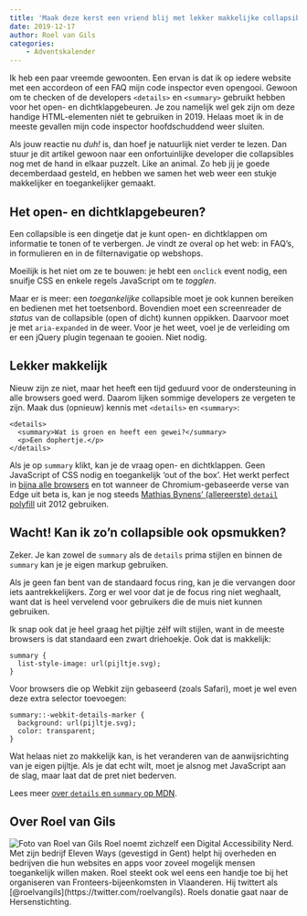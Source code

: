 ```yaml
---
title: 'Maak deze kerst een vriend blij met lekker makkelijke collapsibles'
date: 2019-12-17
author: Roel van Gils
categories:
    - Adventskalender
---
```


Ik heb een paar vreemde gewoonten. Een ervan is dat ik op iedere website met een accordeon of een FAQ mijn code inspector even opengooi. Gewoon om te checken of de developers `<details>` en `<summary>` gebruikt hebben voor het open- en dichtklapgebeuren. Je zou namelijk wel gek zijn om deze handige HTML-elementen niét te gebruiken in 2019. Helaas moet ik in de meeste gevallen mijn code inspector hoofdschuddend weer sluiten.

Als jouw reactie nu _duh!_ is, dan hoef je natuurlijk niet verder te lezen. Dan stuur je dit artikel gewoon naar een onfortuinlijke developer die collapsibles nog met de hand in elkaar puzzelt. Like an animal. Zo heb jij je goede decemberdaad gesteld, en hebben we samen het web weer een stukje makkelijker en toegankelijker gemaakt.

## Het open- en dichtklapgebeuren?

Een collapsible is een dingetje dat je kunt open- en dichtklappen om informatie te tonen of te verbergen. Je vindt ze overal op het web: in FAQ’s, in formulieren en in de filternavigatie op webshops.

Moeilijk is het niet om ze te bouwen: je hebt een `onclick` event nodig, een snuifje CSS en enkele regels JavaScript om te _togglen_.

Maar er is meer: een _toegankelijke_ collapsible moet je ook kunnen bereiken en bedienen met het toetsenbord. Bovendien moet een screenreader de _status_ van de collapsible (open of dicht) kunnen oppikken. Daarvoor moet je met `aria-expanded` in de weer. Voor je het weet, voel je de verleiding om er een jQuery plugin tegenaan te gooien. Niet nodig.

## Lekker makkelijk

Nieuw zijn ze niet, maar het heeft een tijd geduurd voor de ondersteuning in alle browsers goed werd. Daarom lijken sommige developers ze vergeten te zijn. Maak dus (opnieuw) kennis met `<details>` en `<summary>`:

```
<details>
  <summary>Wat is groen en heeft een gewei?</summary>
  <p>Een dophertje.</p>
</details>
```

Als je op `summary` klikt, kan je de vraag open- en dichtklappen. Geen JavaScript of CSS nodig en toegankelijk ‘out of the box’. Het werkt perfect in [bijna alle browsers](https://caniuse.com/#search=details) en tot wanneer de Chromium-gebaseerde verse van Edge uit beta is, kan je nog steeds [Mathias Bynens’ (allereerste) `detail` polyfill](https://github.com/mathiasbynens/jquery-details) uit 2012 gebruiken.

## Wacht! Kan ik zo’n collapsible ook opsmukken?

Zeker. Je kan zowel de `summary` als de `details` prima stijlen en binnen de `summary` kan je je eigen markup gebruiken.

Als je geen fan bent van de standaard focus ring, kan je die vervangen door iets aantrekkelijkers. Zorg er wel voor dat je de focus ring niet weghaalt, want dat is heel vervelend voor gebruikers die de muis niet kunnen gebruiken.

Ik snap ook dat je heel graag het pijltje zélf wilt stijlen, want in de meeste browsers is dat standaard een zwart driehoekje. Ook dat is makkelijk:

```
summary {
  list-style-image: url(pijltje.svg);
}
```

Voor browsers die op Webkit zijn gebaseerd (zoals Safari), moet je wel even deze extra selector toevoegen:

```
summary::-webkit-details-marker {
  background: url(pijltje.svg);
  color: transparent;
}
```

Wat helaas niet zo makkelijk kan, is het veranderen van de aanwijsrichting van je eigen pijltje. Als je dat echt wilt, moet je alsnog met JavaScript aan de slag, maar laat dat de pret niet bederven.

Lees meer [over `details` en `summary` op MDN](https://developer.mozilla.org/en-US/docs/Web/HTML/Element/summary).

## Over Roel van Gils

<img src="/_img/adventskalender/roel.jpg" alt="Foto van Roel van Gils" class="floating-portrait" /> 
Roel noemt zichzelf een Digital Accessibility Nerd. Met zijn bedrijf Eleven Ways (gevestigd in Gent) helpt hij overheden en bedrijven die hun websites en apps voor zoveel mogelijk mensen toegankelijk willen maken. Roel steekt ook wel eens een handje toe bij het organiseren van Fronteers-bijeenkomsten in Vlaanderen. Hij twittert als [@roelvangils](https://twitter.com/roelvangils).
Roels donatie gaat naar de Hersenstichting.
